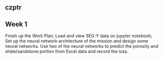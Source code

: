 ## czptr
## Week 1  

Finish up the Work Plan; Load and view SEG-Y data on jupyter notebook; Set up the neural network architecture of the mission and design some neural networks. Use two of the neural networks to predict the porosity and shale/sandstone portion from Excel data and record the loss.

